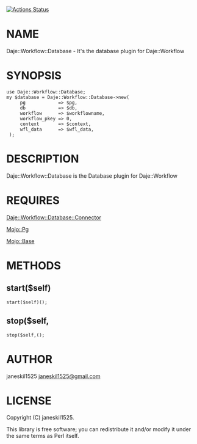 [![Actions Status](https://github.com/janeskil1525/Daje-Workflow-Database/actions/workflows/test.yml/badge.svg)](https://github.com/janeskil1525/Daje-Workflow-Database/actions)
# NAME

Daje::Workflow::Database - It's the database plugin for Daje::Workflow

# SYNOPSIS

    use Daje::Workflow::Database;
    my $database = Daje::Workflow::Database->new(
         pg            => $pg,
         db            => $db,
         workflow      => $workflowname,
         workflow_pkey => 0,
         context       => $context,
         wfl_data      => $wfl_data,
     );

# DESCRIPTION

Daje::Workflow::Database is the Database plugin for Daje::Workflow

# REQUIRES

[Daje::Workflow::Database::Connector](https://metacpan.org/pod/Daje%3A%3AWorkflow%3A%3ADatabase%3A%3AConnector) 

[Mojo::Pg](https://metacpan.org/pod/Mojo%3A%3APg) 

[Mojo::Base](https://metacpan.org/pod/Mojo%3A%3ABase) 

# METHODS

## start($self)

    start($self)();

## stop($self,

    stop($self,();

# AUTHOR

janeskil1525 <janeskil1525@gmail.com>

# LICENSE

Copyright (C) janeskil1525.

This library is free software; you can redistribute it and/or modify
it under the same terms as Perl itself.
